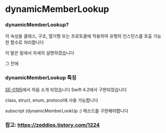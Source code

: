 # dynamicMemberLookup

### dynamicMemberLookup?

이 속성을 클래스, 구조, 열거형 또는 프로토콜에 적용하여 유형의 인스턴스를 호출 가능한 함수로 처리합니다

이 말은 밑에서 자세히 설명하겠습니다

그 전에

### dynamicMemberLookup 특징

<a href="https://github.com/apple/swift-evolution/blob/master/proposals/0195-dynamic-member-lookup.md">SE-0195</a>에서 처음 소개 되었습니다 Swift 4.2에서 구현되었습니다

class, struct, enum, protocol에 사용 가능합니다

subscript (dynamicMemberLookUp :) 메소드를 구현해야합니다

### 참고: https://zeddios.tistory.com/1224
